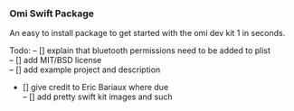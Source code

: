 ### Omi Swift Package
An easy to install package to get started with the omi dev kit 1 in seconds.

Todo:
– [] explain that bluetooth permissions need to be added to plist <br/>
– [] add MIT/BSD license <br/>
– [] add example project and description <br/>
- [] give credit to Eric Bariaux where due <br/>
– [] add pretty swift kit images and such
